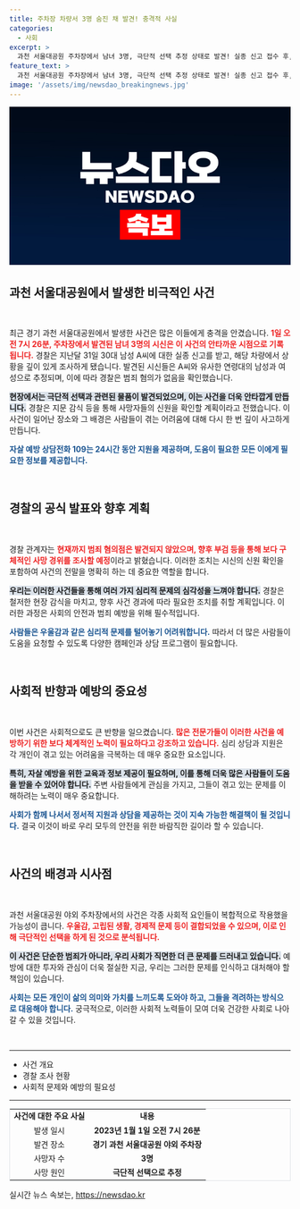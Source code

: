 ```yaml
---
title: 주차장 차량서 3명 숨진 채 발견! 충격적 사실
categories:
  - 사회
excerpt: >
  과천 서울대공원 주차장에서 남녀 3명, 극단적 선택 추정 상태로 발견! 실종 신고 접수 후, 경찰이 긴급 조사 착수. 사망 경위는 부검 통해 확인 예정.
feature_text: >
  과천 서울대공원 주차장에서 남녀 3명, 극단적 선택 추정 상태로 발견! 실종 신고 접수 후, 경찰이 긴급 조사 착수. 사망 경위는 부검 통해 확인 예정.
image: '/assets/img/newsdao_breakingnews.jpg'
---
```


<p><img src="/assets/img/newsdao_breakingnews.jpg" alt="firstkoreanews 속보" /></p>

<h2 data-ke-size="size26">과천 서울대공원에서 발생한 비극적인 사건</h2>

<p data-ke-size="size16">&nbsp;</p>

<p>최근 경기 과천 서울대공원에서 발생한 사건은 많은 이들에게 충격을 안겼습니다. <b><span style="color: #ee2323;">1일 오전 7시 26분, 주차장에서 발견된 남녀 3명의 시신은 이 사건의 안타까운 시점으로 기록됩니다.</span></b> 경찰은 지난달 31일 30대 남성 A씨에 대한 실종 신고를 받고, 해당 차량에서 상황을 깊이 있게 조사하게 됐습니다. 발견된 시신들은 A씨와 유사한 연령대의 남성과 여성으로 추정되며, 이에 따라 경찰은 범죄 혐의가 없음을 확인했습니다. </p>

<p><b><span style="background-color: #21538527;">현장에서는 극단적 선택과 관련된 물품이 발견되었으며, 이는 사건을 더욱 안타깝게 만듭니다.</span></b> 경찰은 지문 감식 등을 통해 사망자들의 신원을 확인할 계획이라고 전했습니다. 이 사건이 일어난 장소와 그 배경은 사람들이 겪는 어려움에 대해 다시 한 번 깊이 사고하게 만듭니다.</p>

<p><b><span style="color: #1a5490;">자살 예방 상담전화 109는 24시간 동안 지원을 제공하며, 도움이 필요한 모든 이에게 필요한 정보를 제공합니다.</span></b></p>

<p data-ke-size="size16">&nbsp;</p>

<h2 data-ke-size="size26">경찰의 공식 발표와 향후 계획</h2>

<p data-ke-size="size16">&nbsp;</p>

<p>경찰 관계자는 <b><span style="color: #ee2323;">현재까지 범죄 혐의점은 발견되지 않았으며, 향후 부검 등을 통해 보다 구체적인 사망 경위를 조사할 예정</span></b>이라고 밝혔습니다. 이러한 조치는 시신의 신원 확인을 포함하여 사건의 전말을 명확히 하는 데 중요한 역할을 합니다. </p>

<p><b><span style="background-color: #21538527;">우리는 이러한 사건들을 통해 여러 가지 심리적 문제의 심각성을 느껴야 합니다.</span></b> 경찰은 철저한 현장 감식을 마치고, 향후 사건 경과에 따라 필요한 조치를 취할 계획입니다. 이러한 과정은 사회의 안전과 범죄 예방을 위해 필수적입니다. </p>

<p><b><span style="color: #1a5490;">사람들은 우울감과 같은 심리적 문제를 털어놓기 어려워합니다.</span></b> 따라서 더 많은 사람들이 도움을 요청할 수 있도록 다양한 캠페인과 상담 프로그램이 필요합니다.</p>

<p data-ke-size="size16">&nbsp;</p>

<h2 data-ke-size="size26">사회적 반향과 예방의 중요성</h2>

<p data-ke-size="size16">&nbsp;</p>

<p>이번 사건은 사회적으로도 큰 반향을 일으켰습니다. <b><span style="color: #ee2323;">많은 전문가들이 이러한 사건을 예방하기 위한 보다 체계적인 노력이 필요하다고 강조하고 있습니다.</span></b> 심리 상담과 지원은 각 개인이 겪고 있는 어려움을 극복하는 데 매우 중요한 요소입니다.</p>

<p><b><span style="background-color: #21538527;">특히, 자살 예방을 위한 교육과 정보 제공이 필요하며, 이를 통해 더욱 많은 사람들이 도움을 받을 수 있어야 합니다.</span></b> 주변 사람들에게 관심을 가지고, 그들이 겪고 있는 문제를 이해하려는 노력이 매우 중요합니다.</p>

<p><b><span style="color: #1a5490;">사회가 함께 나서서 정서적 지원과 상담을 제공하는 것이 지속 가능한 해결책이 될 것입니다.</span></b> 결국 이것이 바로 우리 모두의 안전을 위한 바람직한 길이라 할 수 있습니다.</p>

<p data-ke-size="size16">&nbsp;</p>

<h2 data-ke-size="size26">사건의 배경과 시사점</h2>

<p data-ke-size="size16">&nbsp;</p>

<p>과천 서울대공원 야외 주차장에서의 사건은 각종 사회적 요인들이 복합적으로 작용했을 가능성이 큽니다. <b><span style="color: #ee2323;">우울감, 고립된 생활, 경제적 문제 등이 결합되었을 수 있으며, 이로 인해 극단적인 선택을 하게 된 것으로 분석됩니다.</span></b> </p>

<p><b><span style="background-color: #21538527;">이 사건은 단순한 범죄가 아니라, 우리 사회가 직면한 더 큰 문제를 드러내고 있습니다.</span></b> 예방에 대한 투자와 관심이 더욱 절실한 지금, 우리는 그러한 문제를 인식하고 대처해야 할 책임이 있습니다. </p>

<p><b><span style="color: #1a5490;">사회는 모든 개인이 삶의 의미와 가치를 느끼도록 도와야 하고, 그들을 격려하는 방식으로 대응해야 합니다.</span></b> 궁극적으로, 이러한 사회적 노력들이 모여 더욱 건강한 사회로 나아갈 수 있을 것입니다.</p>

<p data-ke-size="size16">&nbsp;</p>

<hr />

<ul>
<li>사건 개요</li>
<li>경찰 조사 현황</li>
<li>사회적 문제와 예방의 필요성</li>
</ul>

<hr />

<table style="width: 100%; border: 1px solid #dee2e6;">
<tr>
<td style="text-align: center; height: 17px;"><b>사건에 대한 주요 사실</b></td>
<td style="text-align: center; height: 17px;"><b>내용</b></td>
</tr>
<tr>
<td style="text-align: center; height: 17px;">발생 일시</td>
<td style="text-align: center; height: 17px;"><b>2023년 1월 1일 오전 7시 26분</b></td>
</tr>
<tr>
<td style="text-align: center; height: 17px;">발견 장소</td>
<td style="text-align: center; height: 17px;"><b>경기 과천 서울대공원 야외 주차장</b></td>
</tr>
<tr>
<td style="text-align: center; height: 17px;">사망자 수</td>
<td style="text-align: center; height: 17px;"><b>3명</b></td>
</tr>
<tr>
<td style="text-align: center; height: 17px;">사망 원인</td>
<td style="text-align: center; height: 17px;"><b>극단적 선택으로 추정</b></td>
</tr>
</table>
실시간 뉴스 속보는, <a href="https://newsdao.kr" rel="dofollow">https://newsdao.kr</a>


